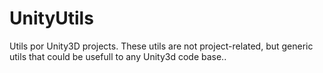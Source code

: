 # UnityUtils
Utils por Unity3D projects. These utils are not project-related, but generic utils that could be usefull to any Unity3d code base..
